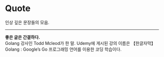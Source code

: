 # Quote

인상 깊은 문장들의 모음.

---

**좋은 글은 간결하다.**  
Golang 강사인 Todd Mcleod가 한 말. Udemy에 게시된 강의 이름은 【한글자막】 Golang : Google’s Go 프로그래밍 언어를 이용한 코딩 학습이다.
